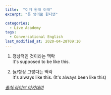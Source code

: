 ```yaml
---
title:  "이거 원래 이래"
excerpt: "를 영어로 한다면"

categories:
  - Live Academy
tags:
  - Conversational English
last_modified_at: 2020-04-28T09:10
---
```


1. 정상적인 것이라는 맥락  
It's supposed to be like this.

2. 늘/항상 그렇다는 맥락  
It's always like this. (It's always been like this)  

    
*[출처:라이브 아카데미](https://youtu.be/yK_MuPCqc5w)*